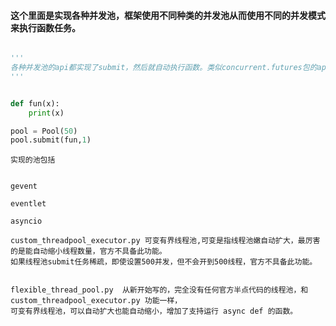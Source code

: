 ####  这个里面是实现各种并发池，框架使用不同种类的并发池从而使用不同的并发模式来执行函数任务。


```python

'''
各种并发池的api都实现了submit，然后就自动执行函数。类似concurrent.futures包的api
'''


def fun(x):
    print(x)

pool = Pool(50)
pool.submit(fun,1)


```

```
实现的池包括


gevent

eventlet

asyncio

custom_threadpool_executor.py 可变有界线程池,可变是指线程池嫩自动扩大，最厉害的是能自动缩小线程数量，官方不具备此功能。
如果线程池submit任务稀疏，即使设置500并发，但不会开到500线程，官方不具备此功能。 


flexible_thread_pool.py  从新开始写的，完全没有任何官方半点代码的线程池，和 custom_threadpool_executor.py 功能一样，
可变有界线程池，可以自动扩大也能自动缩小，增加了支持运行 async def 的函数。

```